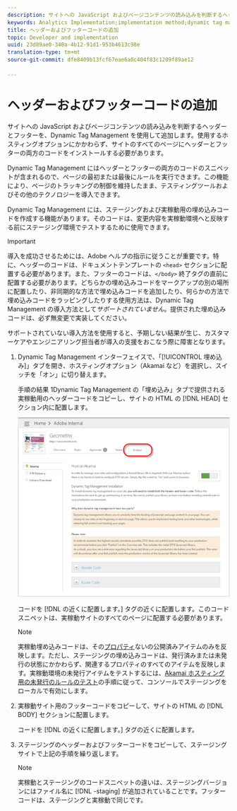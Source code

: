 ```yaml
---
description: サイトへの JavaScript およびページコンテンツの読み込みを判断するヘッダーとフッターを、Dynamic Tag Management を使用して追加します。使用するホスティングオプションにかかわらず、サイトのすべてのページにヘッダーとフッターの両方のコードをインストールする必要があります。
keywords: Analytics Implementation;implementation method;dynamic tag management;dtm;code;page code;header code;footer code;embed code;embed tab;embed
title: ヘッダーおよびフッターコードの追加
topic: Developer and implementation
uuid: 23d89ae0-340a-4b12-91d1-953b4613c98e
translation-type: tm+mt
source-git-commit: dfe8409b13fcf67eae6a0c404f83c1209f89ae12

---
```



# ヘッダーおよびフッターコードの追加

サイトへの JavaScript およびページコンテンツの読み込みを判断するヘッダーとフッターを、Dynamic Tag Management を使用して追加します。使用するホスティングオプションにかかわらず、サイトのすべてのページにヘッダーとフッターの両方のコードをインストールする必要があります。

Dynamic Tag Management にはヘッダーとフッターの両方のコードのスニペットが含まれるので、ページの最初または最後にルールを実行できます。この機能により、ページのトラッキングの制御を維持したまま、テスティングツールおよびその他のテクノロジーを導入できます。

Dynamic Tag Management には、ステージングおよび実稼動用の埋め込みコードを作成する機能があります。そのコードは、変更内容を実稼動環境へと反映する前にステージング環境でテストするために使用できます。

>[!IMPORTANT]
>
>導入を成功させるためには、Adobe ヘルプの指示に従うことが重要です。特に、ヘッダーのコードは、ドキュメントテンプレートの `<head>` セクションに配置する必要があります。また、フッターのコードは、`</body>` 終了タグの直前に配置する必要があります。どちらかの埋め込みコードをマークアップの別の場所に配置したり、非同期的な方法で埋め込みコードを追加したり、何らかの方法で埋め込みコードをラッピングしたりする使用方法は、Dynamic Tag Management の導入方法として&#x200B;*サポートされていません*。提供された埋め込みコードは、必ず無変更で実装してください。
>
>サポートされていない導入方法を使用すると、予期しない結果が生じ、カスタマーケアやエンジニアリング担当者が導入の支援をおこなう際に障害となります。

1. Dynamic Tag Management インターフェイスで、「[!UICONTROL 埋め込み]」タブを開き、ホスティングオプション（Akamai など）を選択し、スイッチを「オン」に切り替えます。

   手順の結果 1Dynamic Tag Management の「埋め込み」タブで提供される実稼動用のヘッダーコードをコピーし、サイトの HTML の [!DNL HEAD] セクション内に配置します。

   ![](assets/dtm-embed.png)

   コードを [!DNL  の近くに配置します。<head><meta http-equiv="Content-Type" content="text/html; charset=UTF-8">] タグの近くに配置します。このコードスニペットは、実稼動サイトのすべてのページに配置する必要があります。

   >[!NOTE]
   >
   >実稼動埋め込みコードは、その[プロパティ](/help/implement/other/dtm/t-create-web-property.md)ないの公開済みアイテムのみを反映します。ただし、ステージングの埋め込みコードは、発行済みまたは未発行の状態にかかわらず、関連するプロパティのすべてのアイテムを反映します。実稼動環境の未発行アイテムをテストするには、[Akamai ホスティング用の未発行のルールのテスト](/help/implement/other/dtm/c-rules/t-test-rules-akamai.md)の手順に従って、コンソールでステージングをローカルで有効にします。

1. 実稼動サイト用のフッターコードをコピーして、サイトの HTML の [!DNL BODY] セクションに配置します。

   コードを [!DNL  の近くに配置します。</body>] タグの近くに配置します。
1. ステージングのヘッダーおよびフッターコードをコピーして、ステージングサイトで上記の手順を繰り返します。

   >[!NOTE]
   >
   >実稼動とステージングのコードスニペットの違いは、ステージングバージョンにはファイル名に [!DNL -staging] が追加されていることです。フッターコードは、ステージングと実稼動で同じです。

